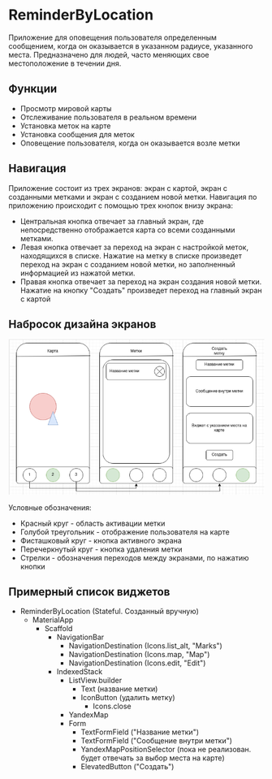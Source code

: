 # ReminderByLocation

Приложение для оповещения пользователя определенным сообщением, когда он оказывается в указанном радиусе, указанного места.
Предназначено для людей, часто меняющих свое местоположение в течении дня.
## Функции
- Просмотр мировой карты
- Отслеживание пользователя в реальном времени
- Установка меток на карте
- Установка сообщения для меток
- Оповещение пользователя, когда он оказывается возле метки

## Навигация
Приложение состоит из трех экранов: экран с картой, экран с созданными метками и экран с созданием новой метки.
Навигация по приложению происходит с помощью трех кнопок внизу экрана: 
- Центральная кнопка отвечает за главный экран, где непосредственно отображается карта со всеми созданными метками.
- Левая кнопка отвечает за переход на экран с настройкой меток, находящихся в списке. Нажатие на метку в списке произведет переход на экран с созданием новой метки, но заполненный информацией из нажатой метки.
- Правая кнопка отвечает за переход на экран создания новой метки. Нажатие на кнопку "Создать" произведет переход на главный экран с картой

## Набросок дизайна экранов

![Application design image](https://github.com/COMISSIY/ReminderByLocation/blob/main/applicationDesign.png)

Условные обозначения:
- Красный круг - область активации метки
- Голубой треугольник - отображение пользователя на карте
- Фисташковый круг - кнопка активного экрана
- Перечеркнутый круг - кнопка удаления метки
- Стрелки - обозначения переходов между экранами, по нажатию кнопки
## Примерный список виджетов
* ReminderByLocation (Stateful. Созданный вручную)
  * MaterialApp
    * Scaffold
      * NavigationBar
        * NavigationDestination (Icons.list_alt, "Marks")
        * NavigationDestination (Icons.map, "Map")
        * NavigationDestination (Icons.edit, "Edit")
      * IndexedStack
        * ListView.builder
          * Text (название метки)
          * IconButton (удалить метку)
            * Icons.close
        * YandexMap
        * Form
          * TextFormField ("Название метки")
          * TextFormField ("Сообщение внутри метки")
          * YandexMapPositionSelector (пока не реализован. будет отвечать за выбор места на карте)
          * ElevatedButton ("Создать")
